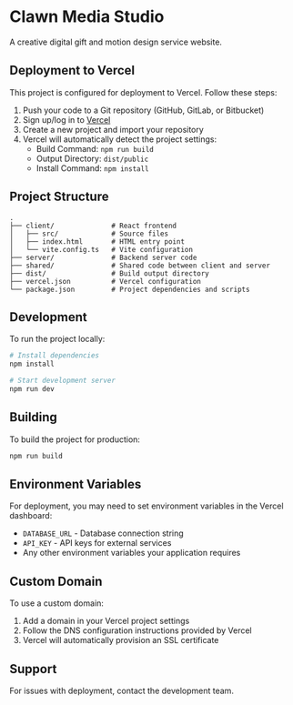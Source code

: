 # Clawn Media Studio

A creative digital gift and motion design service website.

## Deployment to Vercel

This project is configured for deployment to Vercel. Follow these steps:

1. Push your code to a Git repository (GitHub, GitLab, or Bitbucket)
2. Sign up/log in to [Vercel](https://vercel.com)
3. Create a new project and import your repository
4. Vercel will automatically detect the project settings:
   - Build Command: `npm run build`
   - Output Directory: `dist/public`
   - Install Command: `npm install`

## Project Structure

```
.
├── client/              # React frontend
│   ├── src/             # Source files
│   ├── index.html       # HTML entry point
│   └── vite.config.ts   # Vite configuration
├── server/              # Backend server code
├── shared/              # Shared code between client and server
├── dist/                # Build output directory
├── vercel.json          # Vercel configuration
└── package.json         # Project dependencies and scripts
```

## Development

To run the project locally:

```bash
# Install dependencies
npm install

# Start development server
npm run dev
```

## Building

To build the project for production:

```bash
npm run build
```

## Environment Variables

For deployment, you may need to set environment variables in the Vercel dashboard:

- `DATABASE_URL` - Database connection string
- `API_KEY` - API keys for external services
- Any other environment variables your application requires

## Custom Domain

To use a custom domain:
1. Add a domain in your Vercel project settings
2. Follow the DNS configuration instructions provided by Vercel
3. Vercel will automatically provision an SSL certificate

## Support

For issues with deployment, contact the development team.